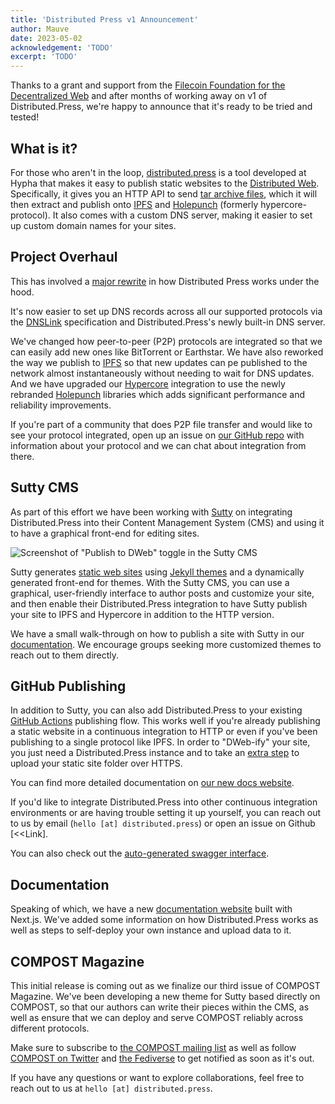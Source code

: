 ```yaml
---
title: 'Distributed Press v1 Announcement'
author: Mauve
date: 2023-05-02
acknowledgement: 'TODO'
excerpt: 'TODO'
---
```


Thanks to a grant and support from the [Filecoin Foundation for the Decentralized Web](https://www.ffdweb.org/) and after months of working away on v1 of Distributed.Press, we're happy to announce that it's ready to be tried and tested!

## What is it?

For those who aren't in the loop, [distributed.press](https://distributed.press/) is a tool developed at Hypha that makes it easy to publish static websites to the [Distributed Web](https://getdweb.net/). Specifically, it gives you an HTTP API to send <a href="https://en.wikipedia.org/wiki/Tar_(computing)">tar archive files</a>, which it will then extract and publish onto [IPFS](https://ipfs.tech/) and [Holepunch](https://holepunch.to/) (formerly hypercore-protocol). It also comes with a custom DNS server, making it easier to set up custom domain names for your sites.

## Project Overhaul

This has involved a [major rewrite](https://github.com/hyphacoop/api.distributed.press/pull/48) in how Distributed Press works under the hood.

It's now easier to set up DNS records across all our supported protocols via the [DNSLink](https://www.dnslink.io/) specification and Distributed.Press's newly built-in DNS server. 

We've changed how peer-to-peer (P2P) protocols are integrated so that we can easily add new ones like BitTorrent or Earthstar. We have also reworked the way we publish to [IPFS](https://www.ipfs.tech/) so that new updates can pe published to the network almost instantaneously without needing to wait for DNS updates. And we have upgraded our [Hypercore](https://github.com/hypercore-protocol) integration to use the newly rebranded [Holepunch](https://holepunch.to/) libraries which adds significant performance and reliability improvements.

If you're part of a community that does P2P file transfer and would like to see your protocol integrated, open up an issue on [our GitHub repo](https://github.com/hyphacoop/api.distributed.press/issues/new?assignees=&labels=&template=support_new_protocol.md&title=Support+new+protocol%3A+) with information about your protocol and we can chat about integration from there.

## Sutty CMS

As part of this effort we have been working with [Sutty](https://sutty.nl/en/) on integrating Distributed.Press into their Content Management System (CMS) and using it to have a graphical front-end for editing sites.

![Screenshot of "Publish to DWeb" toggle in the Sutty CMS](https://github.com/hyphacoop/hypha.coop/blob/master/assets/images/dp-publish-to-dweb-toggle.png)

Sutty generates [static web sites](https://en.wikipedia.org/wiki/Static_web_page) using [Jekyll themes](https://jekyllrb.com/) and a dynamically generated front-end for themes. With the Sutty CMS, you can use a graphical, user-friendly interface to author posts and customize your site, and then enable their Distributed.Press integration to have Sutty publish your site to IPFS and Hypercore in addition to the HTTP version.

We have a small walk-through on how to publish a site with Sutty in our [documentation](https://docs.distributed.press/deployment/sutty). We encourage groups seeking more customized themes to reach out to them directly.

## GitHub Publishing

In addition to Sutty, you can also add Distributed.Press to your existing [GitHub Actions](https://docs.github.com/en/actions) publishing flow. This works well if you're already publishing a static website in a continuous integration to HTTP or even if you've been publishing to a single protocol like IPFS. In order to "DWeb-ify" your site, you just need a Distributed.Press instance and to take an [extra step](https://github.com/marketplace/actions/publish-to-distributed-press) to upload your static site folder over HTTPS.

You can find more detailed documentation on [our new docs website](https://docs.github.com/en/actions).

If you'd like to integrate Distributed.Press into other continuous integration environments or are having trouble setting it up yourself, you can reach out to us by email (`hello [at] distributed.press`) or open an issue on Github [<<Link].

You can also check out the [auto-generated swagger interface](https://api.distributed.press/v1/docs/static/index.html). 

## Documentation

Speaking of which, we have a new [documentation website](https://docs.distributed.press/) built with Next.js. We've added some information on how Distributed.Press works as well as steps to self-deploy your own instance and upload data to it.

## COMPOST Magazine

This initial release is coming out as we finalize our third issue of COMPOST Magazine. We've been developing a new theme for Sutty based directly on COMPOST, so that our authors can write their pieces within the CMS, as well as ensure that we can deploy and serve COMPOST reliably across different protocols.

Make sure to subscribe to [the COMPOST mailing list](https://lists.hypha.coop/cgi-bin/mailman/listinfo/compost) as well as follow [COMPOST on Twitter](https://twitter.com/COMPOSTmag) and [the Fediverse](https://social.coop/@compost) to get notified as soon as it's out. 

If you have any questions or want to explore collaborations, feel free to reach out to us at `hello [at] distributed.press`.
